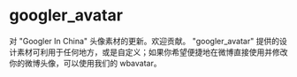 googler_avatar
==============

对 "Googler In China" 头像素材的更新。欢迎贡献。
"googler_avatar" 提供的设计素材可利用于任何地方，或是自定义；如果你希望便捷地在微博直接使用并修改你的微博头像，可以使用我们的 wbavatar。
